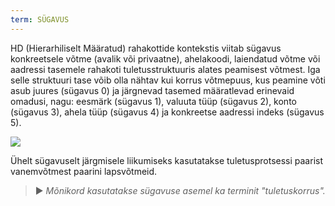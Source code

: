 ```yaml
---
term: SÜGAVUS
---
```


HD (Hierarhiliselt Määratud) rahakottide kontekstis viitab sügavus konkreetsele võtme (avalik või privaatne), ahelakoodi, laiendatud võtme või aadressi tasemele rahakoti tuletusstruktuuris alates peamisest võtmest. Iga selle struktuuri tase võib olla nähtav kui korrus võtmepuus, kus peamine võti asub juures (sügavus 0) ja järgnevad tasemed määratlevad erinevaid omadusi, nagu:
eesmärk (sügavus 1), valuuta tüüp (sügavus 2), konto (sügavus 3), ahela tüüp (sügavus 4) ja konkreetse aadressi indeks (sügavus 5).

![](../../dictionnaire/assets/18.png)

Ühelt sügavuselt järgmisele liikumiseks kasutatakse tuletusprotsessi paarist vanemvõtmest paarini lapsvõtmeid.

> ► *Mõnikord kasutatakse sügavuse asemel ka terminit "tuletuskorrus".*